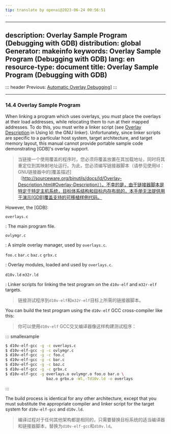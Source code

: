 ```yaml
---
tip: translate by openai@2023-06-24 00:56:51
...
```

---
description: Overlay Sample Program (Debugging with GDB)
distribution: global
Generator: makeinfo
keywords: Overlay Sample Program (Debugging with GDB)
lang: en
resource-type: document
title: Overlay Sample Program (Debugging with GDB)
---
::: header
Previous: [Automatic Overlay Debugging](Automatic-Overlay-Debugging.html#Automatic-Overlay-Debugging)]
:::

---

### 14.4 Overlay Sample Program


When linking a program which uses overlays, you must place the overlays at their load addresses, while relocating them to run at their mapped addresses. To do this, you must write a linker script (see [Overlay Description](http://sourceware.org/binutils/docs/ld/Overlay-Description.html#Overlay-Description) in Using ld: the GNU linker). Unfortunately, since linker scripts are specific to a particular host system, target architecture, and target memory layout, this manual cannot provide portable sample code demonstrating [GDB]'s overlay support.

> 当链接一个使用覆盖的程序时，您必须将覆盖放置在其加载地址，同时将其重定位到其映射地址运行。为此，您必须编写链接器脚本（请参见使用ld：GNU链接器中的[覆盖描述]（http://sourceware.org/binutils/docs/ld/Overlay-Description.html#Overlay-Description））。不幸的是，由于链接器脚本是特定于特定主机系统，目标体系结构和目标内存布局的，本手册无法提供用于演示[GDB]覆盖支持的可移植样例代码。

However, the [GDB]:

`overlays.c`

:   The main program file.

`ovlymgr.c`

:   A simple overlay manager, used by `overlays.c`.

`foo.c`
`bar.c`
`baz.c`
`grbx.c`

:   Overlay modules, loaded and used by `overlays.c`.

`d10v.ld`
`m32r.ld`


:   Linker scripts for linking the test program on the `d10v-elf` and `m32r-elf` targets.

> 链接测试程序到`d10v-elf`和`m32r-elf`目标上所需的链接器脚本。


You can build the test program using the `d10v-elf` GCC cross-compiler like this:

> 你可以使用`d10v-elf` GCC交叉编译器像这样构建测试程序：

::: smallexample

```bash
$ d10v-elf-gcc -g -c overlays.c
$ d10v-elf-gcc -g -c ovlymgr.c
$ d10v-elf-gcc -g -c foo.c
$ d10v-elf-gcc -g -c bar.c
$ d10v-elf-gcc -g -c baz.c
$ d10v-elf-gcc -g -c grbx.c
$ d10v-elf-gcc -g overlays.o ovlymgr.o foo.o bar.o \
                  baz.o grbx.o -Wl,-Td10v.ld -o overlays
```

:::


The build process is identical for any other architecture, except that you must substitute the appropriate compiler and linker script for the target system for `d10v-elf-gcc` and `d10v.ld`.

> 编译过程对于任何其他架构都是相同的，只需要替换目标系统的适当编译器和链接器脚本，替换为`d10v-elf-gcc`和`d10v.ld`。
